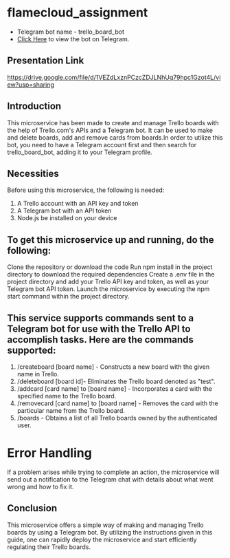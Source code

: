 # flamecloud_assignment
- Telegram bot name - trello_board_bot
- [Click Here](https://t.me/trello_board_bot) to view the bot on Telegram.

## Presentation Link
https://drive.google.com/file/d/1VEZdLxznPCzcZDJLNhUq79hpc1Gzot4L/view?usp=sharing

## Introduction
This microservice has been made to create and manage Trello boards with the help of Trello.com's APIs and a Telegram bot. It can be used to make and delete boards, add and remove cards from boards.In order to utilize this bot, you need to have a Telegram account first and then search for trello_board_bot, adding it to your Telegram profile.

## Necessities
Before using this microservice, the following is needed:

1. A Trello account with an API key and token
2. A Telegram bot with an API token
3. Node.js be installed on your device

## To get this microservice up and running, do the following:
Clone the repository or download the code
Run npm install in the project directory to download the required dependencies
Create a .env file in the project directory and add your Trello API key and token, as well as your Telegram bot API token.
Launch the microservice by executing the npm start command within the project directory.

## This service supports commands sent to a Telegram bot for use with the Trello API to accomplish tasks. Here are the commands supported:
1. /createboard [board name] - Constructs a new board with the given name in Trello.
2. /deleteboard [board id]- Eliminates the Trello board denoted as "test".
3. /addcard [card name] to [board name] - Incorporates a card with the specified name to the Trello board.
4. /removecard [card name] to [board name] - Removes the card with the particular name from the Trello board.
5. /boards - Obtains a list of all Trello boards owned by the authenticated user.

# Error Handling
If a problem arises while trying to complete an action, the microservice will send out a notification to the Telegram chat with details about what went wrong and how to fix it. 

## Conclusion
This microservice offers a simple way of making and managing Trello boards by using a Telegram bot. By utilizing the instructions given in this guide, one can rapidly deploy the microservice and start efficiently regulating their Trello boards.
